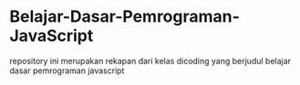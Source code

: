 # Belajar-Dasar-Pemrograman-JavaScript
repository ini merupakan rekapan dari kelas dicoding yang berjudul belajar dasar pemrograman javascript
